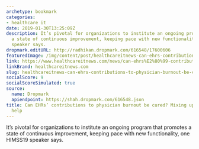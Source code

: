 ```yaml
---
archetype: bookmark
categories:
- healthcare it
date: 2019-01-30T13:25:09Z
description: It’s pivotal for organizations to institute an ongoing program that promotes
  a state of continuous improvement, keeping pace with new functionality, one HIMSS19
  speaker says.
dropmark.editURL: http://radhikan.dropmark.com/616548/17600606
featuredImage: /img/content/post/healthcareitnews-can-ehrs-contributions-to-physician-burnout-be-cured-mixing-up-training-can-help.jpg
link: https://www.healthcareitnews.com/news/can-ehrs%E2%80%99-contributions-physician-burnout-be-cured-mixing-training-can-help
linkBrand: healthcareitnews.com
slug: healthcareitnews-can-ehrs-contributions-to-physician-burnout-be-cured-mixing-up-training-can-help
socialScore: 9
socialScoreSimulated: true
source:
  name: Dropmark
  apiendpoint: https://shah.dropmark.com/616548.json
title: Can EHRs’ contributions to physician burnout be cured? Mixing up training can
  help
---
```

It’s pivotal for organizations to institute an ongoing program that promotes a state of continuous improvement, keeping pace with new functionality, one HIMSS19 speaker says.